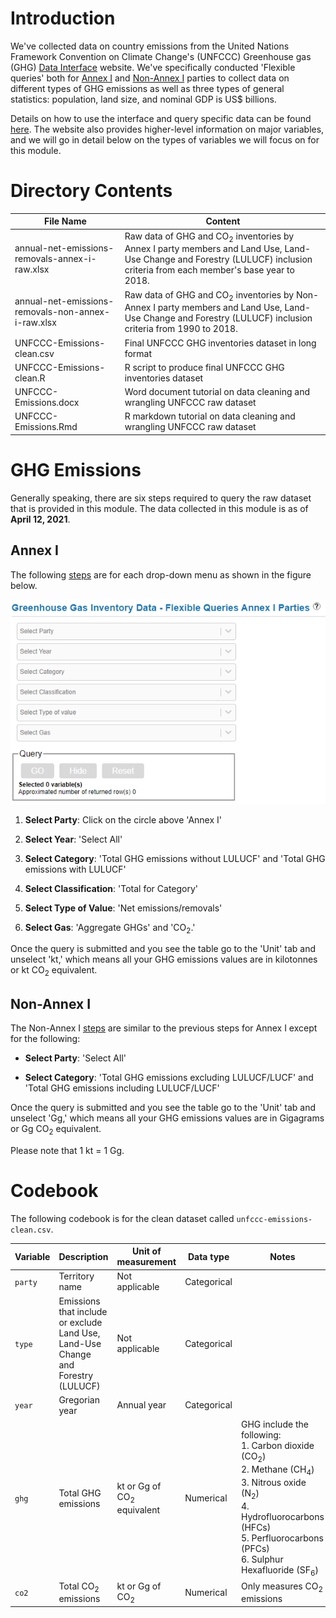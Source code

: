 # Introduction

We've collected data on country emissions from the United Nations Framework Convention on Climate Change's (UNFCCC) Greenhouse gas (GHG) [Data Interface](https://di.unfccc.int/) website. We've specifically conducted 'Flexible queries' both for [Annex I](https://di.unfccc.int/flex_annex1) and [Non-Annex I](https://di.unfccc.int/flex_non_annex1) parties to collect data on different types of GHG emissions as well as three types of general statistics: population, land size, and nominal GDP is US$ billions.

Details on how to use the interface and query specific data can be found [here](https://unfccc.int/process-and-meetings/transparency-and-reporting/greenhouse-gas-data/data-interface-help#eq-7). The website also provides higher-level information on major variables, and we will go in detail below on the types of variables we will focus on for this module.

# Directory Contents

| File Name                                          |  Content                        |
|----------------------------------------------------|---------------------------------|
| annual-net-emissions-removals-annex-i-raw.xlsx     | Raw data of GHG and CO<sub>2</sub> inventories by Annex I party members and Land Use, Land-Use Change and Forestry (LULUCF) inclusion criteria from each member's base year to 2018.|
| annual-net-emissions-removals-non-annex-i-raw.xlsx | Raw data of GHG and CO<sub>2</sub> inventories by Non-Annex I party members and Land Use, Land-Use Change and Forestry (LULUCF) inclusion criteria from 1990 to 2018.|
| UNFCCC-Emissions-clean.csv                         | Final UNFCCC GHG inventories dataset in long format|
| UNFCCC-Emissions-clean.R                           | R script to produce final UNFCCC GHG inventories dataset|
| UNFCCC-Emissions.docx                              | Word document tutorial on data cleaning and wrangling UNFCCC raw dataset|
| UNFCCC-Emissions.Rmd                               | R markdown tutorial on data cleaning and wrangling UNFCCC raw dataset|


# GHG Emissions

Generally speaking, there are six steps required to query the raw dataset that is provided in this module. The data collected in this module is as of **April 12, 2021**.

## Annex I

The following [steps](https://di.unfccc.int/flex_annex1) are for each drop-down menu as shown in the figure below.

![](../../Figures/Flexible-Queries-Annex-I.png)

1.  **Select Party**: Click on the circle above 'Annex I'

2.  **Select Year**: 'Select All'

3.  **Select Category**: 'Total GHG emissions without LULUCF' and 'Total GHG emissions with LULUCF'

4.  **Select Classification**: 'Total for Category'

5.  **Select Type of Value**: 'Net emissions/removals'

6.  **Select Gas**: 'Aggregate GHGs' and 'CO<sub>2</sub>.' 

Once the query is submitted and you see the table go to the 'Unit' tab and unselect 'kt,' which means all your GHG emissions values are in kilotonnes or kt CO<sub>2</sub> equivalent.

## Non-Annex I

The Non-Annex I [steps](https://di.unfccc.int/flex_non_annex1) are similar to the previous steps for Annex I except for the following:

-   **Select Party**: 'Select All'

-   **Select Category**: 'Total GHG emissions excluding LULUCF/LUCF' and 'Total GHG emissions including LULUCF/LUCF'

Once the query is submitted and you see the table go to the 'Unit' tab and unselect 'Gg,' which means all your GHG emissions values are in Gigagrams or Gg CO<sub>2</sub> equivalent.

Please note that 1 kt = 1 Gg.


# Codebook

The following codebook is for the clean dataset called `unfccc-emissions-clean.csv`.


| Variable      | Description     | Unit of measurement | Data type     | Notes        |
| -----------   | -----------     | ------------------- | ------------- | ------------ |
| `party`       | Territory name  | Not applicable      | Categorical   |              |
| `type`        | Emissions that include or exclude<br />Land Use, Land-Use Change and Forestry (LULUCF)| Not applicable | Categorical |      |
| `year`        | Gregorian year  | Annual year         | Categorical   |              |
| `ghg`         | Total GHG emissions | kt or Gg of CO<sub>2</sub> equivalent | Numerical | GHG include the following: <br /> 1. Carbon dioxide (CO<sub>2</sub>) <br /> 2. Methane (CH<sub>4</sub>) <br /> 3. Nitrous oxide (N<sub>2</sub>) <br /> 4. Hydrofluorocarbons (HFCs) <br /> 5. Perfluorocarbons (PFCs) <br /> 6. Sulphur Hexafluoride (SF<sub>6</sub>) |
| `co2`         | Total CO<sub>2</sub> emissions | kt or Gg of CO<sub>2</sub> | Numerical | Only measures CO<sub>2</sub> emissions |
